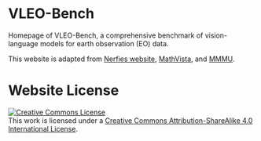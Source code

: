 # VLEO-Bench
Homepage of VLEO-Bench, a comprehensive benchmark of vision-language models for earth observation (EO) data. 

This website is adapted from [Nerfies website](https://nerfies.github.io), [MathVista](https://mathvista.github.io/), and [MMMU](https://mmmu-benchmark.github.io/).

# Website License
<a rel="license" href="http://creativecommons.org/licenses/by-sa/4.0/"><img alt="Creative Commons License" style="border-width:0" src="https://i.creativecommons.org/l/by-sa/4.0/88x31.png" /></a><br />This work is licensed under a <a rel="license" href="http://creativecommons.org/licenses/by-sa/4.0/">Creative Commons Attribution-ShareAlike 4.0 International License</a>.
